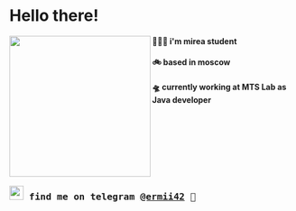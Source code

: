 # Hello there!
<!-- <br></br> -->
<a href="https://i.pinimg.com/originals/80/7b/5c/807b5c4b02e765bb4930b7c66662ef4b.gif"><img align="left" width="250" src="https://media0.giphy.com/media/v1.Y2lkPTc5MGI3NjExMmI2N2VjMTNkYTdhMzMwYzU4YTQzYTlkMWQ3OGYwMTUwNjY0YTI1YiZlcD12MV9pbnRlcm5hbF9naWZzX2dpZklkJmN0PWc/JIX9t2j0ZTN9S/giphy.gif"></a><samp>
  ####   👩🏼‍💻 i'm mirea student 
  ####   🚲 based in moscow
  ####   🛸 currently working at MTS Lab as Java developer  <br>
<!--   ####   🌱 i also do creative things such as beadwork <br> -->


<br><br><br><br><br><br>
### <samp><img src="https://cdn-icons-png.flaticon.com/512/906/906377.png" width="25">   find me on telegram [@ermii42](https://t.me/ermii42) 💭

<!--
**ermii42/ermii42** is a ✨ _special_ ✨ repository because its `README.md` (this file) appears on your GitHub profile.

Here are some ideas to get you started:

- 🔭 I’m currently working on ...
- 🌱 I’m currently learning ...
- 👯 I’m looking to collaborate on ...
- 🤔 I’m looking for help with ...
- 💬 Ask me about ...
- 📫 How to reach me: ...
- 😄 Pronouns: ...
- ⚡ Fun fact: ...
-->
